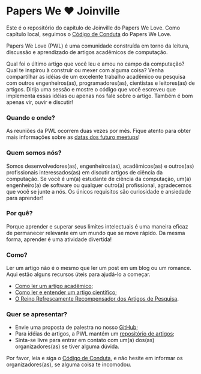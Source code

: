 # Papers We ❤️ Joinville

Este é o repositório do capítulo de Joinville do Papers We Love.
Como capítulo local, seguimos o [Código de Conduta](https://github.com/papers-we-love/joinville/blob/master/code-of-conduct.md) do Papers We Love.

Papers We Love (PWL) é uma comunidade construída em torno da leitura, discussão e aprendizado de artigos acadêmicos de computação.

Qual foi o último artigo que você leu e amou no campo da computação?
Qual te inspirou à construir ou mexer com alguma coisa?
Venha compartilhar as idéias de um excelente trabalho acadêmico ou pesquisa com outros engenheiros(as),
programadores(as), cientistas e leitores(as) de artigos. Dirija uma sessão e mostre o código que você escreveu que
implementa essas idéias ou apenas nos fale sobre o artigo. Também é bom apenas vir, ouvir e discutir!

### Quando e onde?

As reuniões da PWL ocorrem duas vezes por mês.
Fique atento para obter mais informações sobre as [datas dos futuro meetups](https://www.meetup.com/pt-BR/papers-we-love-joinville/events/)!

### Quem somos nós?

Somos desenvolvedores(as), engenheiros(as), acadêmicos(as) e outros(as) profissionais interessados(as) ​​em discutir artigos de ciência da computação.
Se você é um(a) estudante de ciência da computação, um(a) engenheiro(a) de software ou qualquer outro(a) profissional,
agradecemos que você se junte a nós. Os únicos requisitos são curiosidade e ansiedade para aprender!

### Por quê?

Porque aprender e superar seus limites intelectuais é uma maneira eficaz de permanecer relevante em um mundo que se move rápido.
Da mesma forma, aprender é uma atividade divertida!

### Como?

Ler um artigo não é o mesmo que ler um post em um blog ou um romance. Aqui estão alguns recursos úteis para ajudá-lo a começar.

* [Como ler um artigo acadêmico](http://organizationsandmarkets.com/2010/08/31/how-to-read-an-academic-article/);
* [Como ler e entender um artigo científico](http://violentmetaphors.com/2013/08/25/how-to-read-and-understand-a-scientific-paper-2/);
* [O Reino Refrescamente Recompensador dos Artigos de Pesquisa](https://www.youtube.com/watch?v=8eRx5Wo3xYA).

### Quer se apresentar?

* Envie uma proposta de palestra no nosso [GitHub](https://github.com/papers-we-love/joinville/issues/new);
* Para idéias de artigos, a PWL mantém um [repositório de artigos](https://github.com/papers-we-love/papers-we-love);
* Sinta-se livre para entrar em contato com um(a) dos(as) organizadores(as) se tiver alguma dúvida.

Por favor, leia e siga o [Código de Conduta](https://github.com/papers-we-love/joinville/blob/master/code-of-conduct.md),
e não hesite em informar os organizadores(as), se alguma coisa te incomodou.
